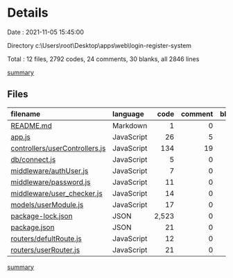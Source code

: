 # Details

Date : 2021-11-05 15:45:00

Directory c:\Users\root\Desktop\apps\web\login-register-system

Total : 12 files,  2792 codes, 24 comments, 30 blanks, all 2846 lines

[summary](results.md)

## Files
| filename | language | code | comment | blank | total |
| :--- | :--- | ---: | ---: | ---: | ---: |
| [README.md](/README.md) | Markdown | 1 | 0 | 0 | 1 |
| [app.js](/app.js) | JavaScript | 26 | 5 | 4 | 35 |
| [controllers/userControllers.js](/controllers/userControllers.js) | JavaScript | 134 | 19 | 6 | 159 |
| [db/connect.js](/db/connect.js) | JavaScript | 5 | 0 | 3 | 8 |
| [middleware/authUser.js](/middleware/authUser.js) | JavaScript | 7 | 0 | 0 | 7 |
| [middleware/password.js](/middleware/password.js) | JavaScript | 11 | 0 | 2 | 13 |
| [middleware/user_checker.js](/middleware/user_checker.js) | JavaScript | 14 | 0 | 3 | 17 |
| [models/userModule.js](/models/userModule.js) | JavaScript | 17 | 0 | 3 | 20 |
| [package-lock.json](/package-lock.json) | JSON | 2,523 | 0 | 1 | 2,524 |
| [package.json](/package.json) | JSON | 21 | 0 | 1 | 22 |
| [routers/defultRoute.js](/routers/defultRoute.js) | JavaScript | 12 | 0 | 4 | 16 |
| [routers/userRouter.js](/routers/userRouter.js) | JavaScript | 21 | 0 | 3 | 24 |

[summary](results.md)